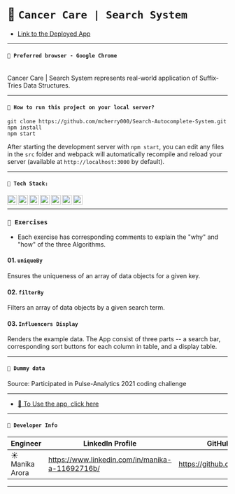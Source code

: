 # 💊 `Cancer Care | Search System`

- [Link to the Deployed App](https://cancer-care-search-system.netlify.app/)

---

#### `💊 Preferred browser - Google Chrome`

  <br/>
Cancer Care | Search System represents real-world application of Suffix-Tries Data Structures.

---

#### `💊 How to run this project on your local server?`

```shell
git clone https://github.com/mcherry000/Search-Autocomplete-System.git
npm install
npm start
```

After starting the development server with `npm start`, you can edit any files in the `src` folder
and webpack will automatically recompile and reload your server (available at `http://localhost:3000` by default).

---

#### `💊 Tech Stack:`

[<img align="left"  width="22px" src="https://cdn.jsdelivr.net/npm/simple-icons@3.12.1/icons/html5.svg" />][html]

[<img align="left"  width="22px" src="https://cdn.jsdelivr.net/npm/simple-icons@3.12.1/icons/css3.svg" />][css]

[<img align="left"  width="22px" src="https://cdn.jsdelivr.net/npm/simple-icons@3.12.1/icons/javascript.svg" />][js]

[<img align="left"  width="22px" src="https://cdn.jsdelivr.net/npm/simple-icons@3.12.1/icons/netlify.svg" />][netlify]

[<img align="left"  width="22px" src="https://cdn.jsdelivr.net/npm/simple-icons@3.12.1/icons/github.svg" />][github]

[<img align="left"  width="22px" src="https://cdn.jsdelivr.net/npm/simple-icons@3.12.1/icons/npm.svg" />][npm]

[<img align="left"  width="22px" src="https://cdn.jsdelivr.net/npm/simple-icons@3.12.1/icons/node-dot-js.svg" />][node]

[html]: http://www.w3.org/html/logo/
[css]: http://www.w3.org/html/logo/
[npm]: https://github.com/npm/logos
[node]: https://nodejs.org/en/about/resources/
[netlify]: https://www.netlify.com/press/
[js]: https://github.com/voodootikigod/logo.js
[html]: http://www.w3.org/html/logo/
[github]: https://github.com/logos

 <br/>

---

### `💊 Exercises`

- Each exercise has corresponding comments to explain the "why" and "how" of the three Algorithms.

#### 01. `uniqueBy`

Ensures the uniqueness of an array of data objects for a given key.

#### 02. `filterBy`

Filters an array of data objects by a given search term.

#### 03. `Influencers Display`

Renders the example data. The App consist of three parts -- a search bar, corresponding sort buttons for each column in table, and a display table.

---

#### `💊 Dummy data`

Source: Participated in Pulse-Analytics 2021 coding challenge

---

- [💊 To Use the app, click here ](https://cancer-care-search-system.netlify.app/)
  <br/>

---

#### `👩‍ Developer Info`

| Engineer        | LinkedIn Profile                                | GitHub Profile                |
| --------------- | ----------------------------------------------- | ----------------------------- |
| ☀️ Manika Arora | https://www.linkedin.com/in/manika-a-11692716b/ | https://github.com/mcherry000 |

---
